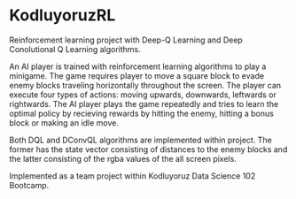 # KodluyoruzRL
Reinforcement learning project with Deep-Q Learning and Deep Conolutional Q Learning  algorithms.

An AI player is trained with reinforcement learning algorithms to play a minigame. The game requires player to move a square block to evade enemy blocks traveling horizontally throughout the screen. The player can execute four types of actions: moving upwards, downwards, leftwards or rightwards. The AI player plays the game repeatedly and tries to learn the optimal policy by recieving rewards by hitting the enemy, hitting a bonus block or making an idle move.

Both DQL and DConvQL algorithms are implemented within project. The former has the state vector consisting of distances to the enemy blocks and the latter consisting of the rgba values of the all screen pixels.

Implemented as a team project within Kodluyoruz Data Science 102 Bootcamp.
